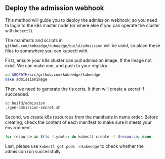 ##  Deploy the admission webhook

This method will guide you to deploy the admission webhook,
so you need to login to the k8s master node (or where else if you can
operate the cluster with `kubectl`).

The manifests and scripts in `github.com/kubeedge/kubeedge/build/admission`
will be used, so place these files to somewhere you can kubectl with.

First, ensure your k8s cluster can pull admission image. If the
image not exist. We can make one, and push to your registry.

```bash
cd $GOPATH/src/github.com/kubeedge/kubeedge
make admissionimage
```

Then, we need to generate the tls certs. It then will create a secret
 if succeeded.

```bash
cd build/admission
./gen-admission-secret.sh
```

Second, we create k8s resources from the manifests in name order. Before
creating, check the content of each manifest to make sure it meets your
environment.

```bash
for resource in $(ls *.yaml); do kubectl create -f $resource; done
```

Last, please use `kubectl get pods -nkubeedge` to check whether the admission run successfully.